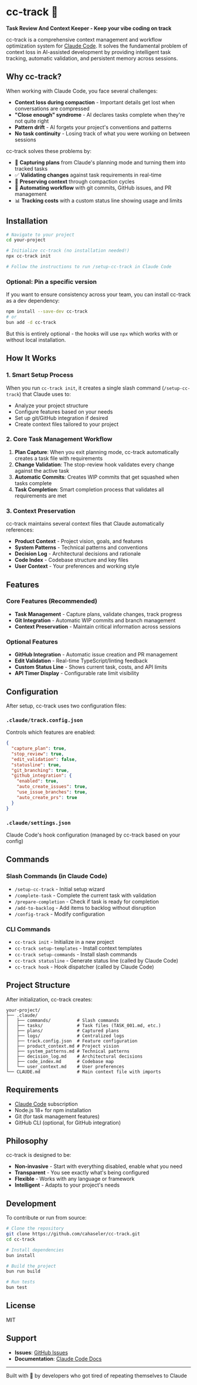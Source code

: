 # cc-track 🚅

**Task Review And Context Keeper - Keep your vibe coding on track**

cc-track is a comprehensive context management and workflow optimization system for [Claude Code](https://claude.ai/code). It solves the fundamental problem of context loss in AI-assisted development by providing intelligent task tracking, automatic validation, and persistent memory across sessions.

## Why cc-track?

When working with Claude Code, you face several challenges:
- **Context loss during compaction** - Important details get lost when conversations are compressed
- **"Close enough" syndrome** - AI declares tasks complete when they're not quite right
- **Pattern drift** - AI forgets your project's conventions and patterns
- **No task continuity** - Losing track of what you were working on between sessions

cc-track solves these problems by:
- 📝 **Capturing plans** from Claude's planning mode and turning them into tracked tasks
- ✅ **Validating changes** against task requirements in real-time
- 🧠 **Preserving context** through compaction cycles
- 🚀 **Automating workflow** with git commits, GitHub issues, and PR management
- 📊 **Tracking costs** with a custom status line showing usage and limits

## Installation

```bash
# Navigate to your project
cd your-project

# Initialize cc-track (no installation needed!)
npx cc-track init

# Follow the instructions to run /setup-cc-track in Claude Code
```

### Optional: Pin a specific version
If you want to ensure consistency across your team, you can install cc-track as a dev dependency:

```bash
npm install --save-dev cc-track
# or
bun add -d cc-track
```

But this is entirely optional - the hooks will use `npx` which works with or without local installation.

## How It Works

### 1. Smart Setup Process
When you run `cc-track init`, it creates a single slash command (`/setup-cc-track`) that Claude uses to:
- Analyze your project structure
- Configure features based on your needs
- Set up git/GitHub integration if desired
- Create context files tailored to your project

### 2. Core Task Management Workflow

1. **Plan Capture**: When you exit planning mode, cc-track automatically creates a task file with requirements
2. **Change Validation**: The stop-review hook validates every change against the active task
3. **Automatic Commits**: Creates WIP commits that get squashed when tasks complete
4. **Task Completion**: Smart completion process that validates all requirements are met

### 3. Context Preservation

cc-track maintains several context files that Claude automatically references:
- **Product Context** - Project vision, goals, and features
- **System Patterns** - Technical patterns and conventions
- **Decision Log** - Architectural decisions and rationale
- **Code Index** - Codebase structure and key files
- **User Context** - Your preferences and working style

## Features

### Core Features (Recommended)
- **Task Management** - Capture plans, validate changes, track progress
- **Git Integration** - Automatic WIP commits and branch management
- **Context Preservation** - Maintain critical information across sessions

### Optional Features
- **GitHub Integration** - Automatic issue creation and PR management
- **Edit Validation** - Real-time TypeScript/linting feedback
- **Custom Status Line** - Shows current task, costs, and API limits
- **API Timer Display** - Configurable rate limit visibility

## Configuration

After setup, cc-track uses two configuration files:

### `.claude/track.config.json`
Controls which features are enabled:
```json
{
  "capture_plan": true,
  "stop_review": true,
  "edit_validation": false,
  "statusline": true,
  "git_branching": true,
  "github_integration": {
    "enabled": true,
    "auto_create_issues": true,
    "use_issue_branches": true,
    "auto_create_prs": true
  }
}
```

### `.claude/settings.json`
Claude Code's hook configuration (managed by cc-track based on your config)

## Commands

### Slash Commands (in Claude Code)
- `/setup-cc-track` - Initial setup wizard
- `/complete-task` - Complete the current task with validation
- `/prepare-completion` - Check if task is ready for completion
- `/add-to-backlog` - Add items to backlog without disruption
- `/config-track` - Modify configuration

### CLI Commands
- `cc-track init` - Initialize in a new project
- `cc-track setup-templates` - Install context templates
- `cc-track setup-commands` - Install slash commands
- `cc-track statusline` - Generate status line (called by Claude Code)
- `cc-track hook` - Hook dispatcher (called by Claude Code)

## Project Structure

After initialization, cc-track creates:
```
your-project/
├── .claude/
│   ├── commands/          # Slash commands
│   ├── tasks/             # Task files (TASK_001.md, etc.)
│   ├── plans/             # Captured plans
│   ├── logs/              # Centralized logs
│   ├── track.config.json  # Feature configuration
│   ├── product_context.md # Project vision
│   ├── system_patterns.md # Technical patterns
│   ├── decision_log.md    # Architectural decisions
│   ├── code_index.md      # Codebase map
│   └── user_context.md    # User preferences
└── CLAUDE.md              # Main context file with imports
```

## Requirements

- [Claude Code](https://claude.ai/code) subscription
- Node.js 18+ for npm installation
- Git (for task management features)
- GitHub CLI (optional, for GitHub integration)

## Philosophy

cc-track is designed to be:
- **Non-invasive** - Start with everything disabled, enable what you need
- **Transparent** - You see exactly what's being configured
- **Flexible** - Works with any language or framework
- **Intelligent** - Adapts to your project's needs

## Development

To contribute or run from source:

```bash
# Clone the repository
git clone https://github.com/cahaseler/cc-track.git
cd cc-track

# Install dependencies
bun install

# Build the project
bun run build

# Run tests
bun test
```

## License

MIT

## Support

- **Issues**: [GitHub Issues](https://github.com/cahaseler/cc-track/issues)
- **Documentation**: [Claude Code Docs](https://docs.anthropic.com/en/docs/claude-code)

---

Built with 🚀 by developers who got tired of repeating themselves to Claude